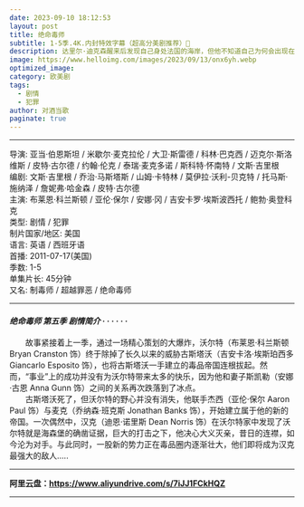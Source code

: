 ```yaml
---
date: 2023-09-10 18:12:53
layout: post
title: 绝命毒师
subtitle: 1-5季.4K.内封特效字幕（超高分美剧推荐）🐻
description: 达里尔·迪克森醒来后发现自己身处法国的海岸，但他不知道自己为何会出现在该地。他随后便踏上旅途，一边调查他来到法国的原因，一边寻找回家的路...
image: https://www.helloimg.com/images/2023/09/13/onx6yh.webp
optimized_image: 
category: 欧美剧
tags:
  - 剧情
  - 犯罪
author: 对酒当歌
paginate: true
---
```


---

导演: 亚当·伯恩斯坦 / 米歇尔·麦克拉伦 / 大卫·斯雷德 / 科林·巴克西 / 迈克尔·斯洛维斯 / 皮特·古尔德 / 约翰·伦克 / 泰瑞·麦克多诺 / 斯科特·怀南特 / 文斯·吉里根  
编剧: 文斯·吉里根 / 乔治·马斯塔斯 / 山姆·卡特林 / 莫伊拉·沃利-贝克特 / 托马斯·施纳泽 / 詹妮弗·哈金森 / 皮特·古尔德  
主演: 布莱恩·科兰斯顿 / 亚伦·保尔 / 安娜·冈 / 吉安卡罗·埃斯波西托 / 鲍勃·奥登科克  
类型: 剧情 / 犯罪  
制片国家/地区: 美国  
语言: 英语 / 西班牙语  
首播: 2011-07-17(美国)  
季数: 1-5  
单集片长: 45分钟  
又名: 制毒师 / 超越罪恶 / 绝命毒师  

---

#### *绝命毒师 第五季  剧情简介 · · · · · ·*

　　故事紧接着上一季，通过一场精心策划的大爆炸，沃尔特（布莱恩·科兰斯顿 Bryan Cranston 饰）终于除掉了长久以来的威胁古斯塔沃（吉安卡洛·埃斯珀西多 Giancarlo Esposito 饰），也将古斯塔沃一手建立的毒品帝国连根拔起。然而，“事业”上的成功并没有为沃尔特带来太多的快乐，因为他和妻子斯凯勒（安娜·古恩 Anna Gunn 饰）之间的关系再次跌落到了冰点。  
　　古斯塔沃死了，但沃尔特的野心并没有消失，他联手杰西（亚伦·保尔 Aaron Paul 饰）与麦克（乔纳森·班克斯 Jonathan Banks 饰），开始建立属于他的新的帝国。一次偶然中，汉克（迪恩·诺里斯 Dean Norris 饰）在沃尔特家中发现了沃尔特就是海森堡的确凿证据，巨大的打击之下，他决心大义灭亲，昔日的连襟，如今沦为对手。与此同时，一股新的势力正在毒品圈内逐渐壮大，他们即将成为汉克最强大的敌人.....

---

**阿里云盘：<https://www.aliyundrive.com/s/7iJJ1FCkHQZ>**

---
